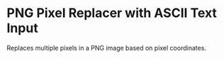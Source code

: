 # PNG Pixel Replacer with ASCII Text Input
Replaces multiple pixels in a PNG image based on pixel coordinates.
